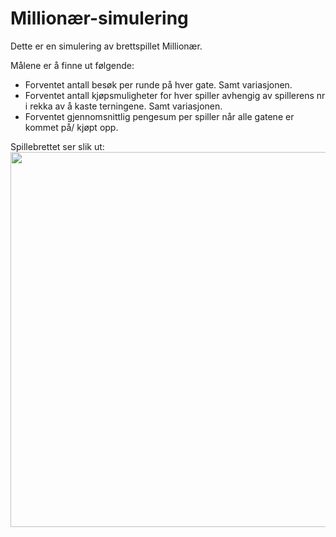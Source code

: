 # Millionær-simulering
Dette er en simulering av brettspillet Millionær.

Målene er å finne ut følgende:
- Forventet antall besøk per runde på hver gate. Samt variasjonen.
- Forventet antall kjøpsmuligheter for hver spiller avhengig av spillerens nr i rekka av å kaste terningene. Samt variasjonen.
- Forventet gjennomsnittlig pengesum per spiller når alle gatene er kommet på/ kjøpt opp.

Spillebrettet ser slik ut:<br>
<img src="https://user-images.githubusercontent.com/38361615/176785073-eeec9880-cc21-4571-a521-454835ffacc9.JPG" width=600>
<br>
